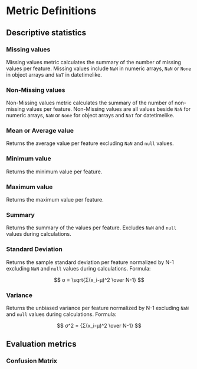 # Metric Definitions

## Descriptive statistics

### Missing values
Missing values metric calculates the summary of the number of missing values per feature. Missing values include `NaN` in numeric arrays, `NaN` or `None` in object arrays and `NaT` in datetimelike.

### Non-Missing values
Non-Missing values metric calculates the summary of the number of non-missing values per feature. Non-Missing values are all values beside `NaN` for numeric arrays, `NaN` or `None` for object arrays and `NaT` for datetimelike.

### Mean or Average value
Returns the average value per feature excluding `NaN` and `null` values.

### Minimum value
Returns the minimum value per feature.

### Maximum value
Returns the maximum value per feature.

### Summary
Returns the summary of the values per feature. Excludes `NaN` and `null` values during calculations.

### Standard Deviation
Returns the sample standard deviation per feature normalized by N-1 excluding `NaN` and `null` values during calculations. Formula:

$$ 
σ = \sqrt{Σ(x_i-μ)^2 \over Ν-1}
$$

### Variance
Returns the unbiased variance per feature normalized by N-1 excluding `NaN` and `null` values during calculations. Formula:

$$ 
σ^2 = {Σ(x_i-μ)^2 \over Ν-1}
$$

## Evaluation metrics

### Confusion Matrix

